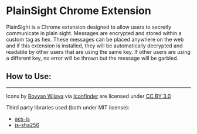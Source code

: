 # PlainSight Chrome Extension

PlainSight is a Chrome extension designed to allow users to secretly communicate in plain sight. Messages are encrypted and stored within a custom tag as hex. These messages can be placed anywhere on the web and if this extension is installed, they will be automatically decrypted and readable by other users that are using the same key. If other users are using a different key, no error will be thrown but the message will be garbled.

## How to Use:

---

Icons by [Royyan Wijaya](https://www.iconfinder.com/royyanwijaya) via [Iconfinder](https://www.iconfinder.com) are licensed under [CC BY 3.0](https://creativecommons.org/licenses/by/3.0/)

Third party libraries used (both under MIT license):
* [aes-js](https://github.com/ricmoo/aes-js)
* [js-sha256](https://github.com/emn178/js-sha256)